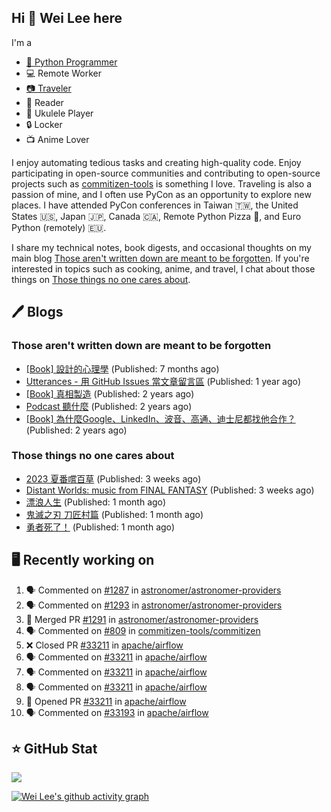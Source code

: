 ## Hi 👋 Wei Lee here

I'm a

* [🐍 Python Programmer](https://pycon-note.wei-lee.me/)
* 💻 Remote Worker
* [📷 Traveler](https://travlog.wei-lee.me/)
* 📖 Reader
* 🎵 Ukulele Player
* 🔒 Locker
* 📺 Anime Lover

I enjoy automating tedious tasks and creating high-quality code. Enjoy participating in open-source communities and contributing to open-source projects such as [commitizen-tools](https://github.com/commitizen-tools) is something I love. Traveling is also a passion of mine, and I often use PyCon as an opportunity to explore new places. I have attended PyCon conferences in Taiwan 🇹🇼, the United States 🇺🇸, Japan 🇯🇵, Canada 🇨🇦, Remote Python Pizza 🍕, and Euro Python (remotely) 🇪🇺.

I share my technical notes, book digests, and occasional thoughts on my main blog [Those aren't written down are meant to be forgotten](https://blog.wei-lee.me/). If you're interested in topics such as cooking, anime, and travel, I chat about those things on [Those things no one cares about](https://travlog.wei-lee.me/).

## 🖊️ Blogs

### Those aren't written down are meant to be forgotten

* [[Book] 設計的心理學](https://blog.wei-lee.me/posts/book/2023/01/the-design-of-everyday-things) (Published: 7 months ago)
* [Utterances - 用 GitHub Issues 當文章留言區](https://blog.wei-lee.me/posts/tech/2022/02/use-github-issues-as-comment-system) (Published: 1 year ago)
* [[Book] 真相製造](https://blog.wei-lee.me/posts/book/2022/02/reality-is-business) (Published: 2 years ago)
* [Podcast 聽什麼](https://blog.wei-lee.me/posts/gossiping/2021/12/podcast-i-listen-to) (Published: 2 years ago)
* [[Book] 為什麼Google、LinkedIn、波音、高通、迪士尼都找他合作？](https://blog.wei-lee.me/posts/book/2021/12/pitch-anyting) (Published: 2 years ago)

### Those things no one cares about

* [2023 夏番嚐百草](https://travlog.wei-lee.me/posts/review/2023/07/what-i-will-watch-in-2023-summer) (Published: 3 weeks ago)
* [Distant Worlds: music from FINAL FANTASY](https://travlog.wei-lee.me/posts/review/2023/07/distant-worlds-music-from-FINAL-FANTASY) (Published: 3 weeks ago)
* [漂浪人生](https://travlog.wei-lee.me/posts/review/2023/07/Flee) (Published: 1 month ago)
* [鬼滅之刃 刀匠村篇](https://travlog.wei-lee.me/posts/review/2023/07/demon-slayer-to-the-swordsmith-village) (Published: 1 month ago)
* [勇者死了！](https://travlog.wei-lee.me/posts/review/2023/07/the-legendary-hero-is-dead) (Published: 1 month ago)

## 🖥️ Recently working on

1. 🗣 Commented on [#1287](https://github.com/astronomer/astronomer-providers/issues/1287) in [astronomer/astronomer-providers](https://github.com/astronomer/astronomer-providers)
2. 🗣 Commented on [#1293](https://github.com/astronomer/astronomer-providers/issues/1293) in [astronomer/astronomer-providers](https://github.com/astronomer/astronomer-providers)
3. 🎉 Merged PR [#1291](https://github.com/astronomer/astronomer-providers/pull/1291) in [astronomer/astronomer-providers](https://github.com/astronomer/astronomer-providers)
4. 🗣 Commented on [#809](https://github.com/commitizen-tools/commitizen/issues/809) in [commitizen-tools/commitizen](https://github.com/commitizen-tools/commitizen)
5. ❌ Closed PR [#33211](https://github.com/apache/airflow/pull/33211) in [apache/airflow](https://github.com/apache/airflow)
6. 🗣 Commented on [#33211](https://github.com/apache/airflow/issues/33211) in [apache/airflow](https://github.com/apache/airflow)
7. 🗣 Commented on [#33211](https://github.com/apache/airflow/issues/33211) in [apache/airflow](https://github.com/apache/airflow)
8. 🗣 Commented on [#33211](https://github.com/apache/airflow/issues/33211) in [apache/airflow](https://github.com/apache/airflow)
9. 💪 Opened PR [#33211](https://github.com/apache/airflow/pull/33211) in [apache/airflow](https://github.com/apache/airflow)
10. 🗣 Commented on [#33193](https://github.com/apache/airflow/issues/33193) in [apache/airflow](https://github.com/apache/airflow)


## ⭐ GitHub Stat
[![](https://github-readme-stats.vercel.app/api?username=Lee-W&show_icons=true&hide_title=true&cache_seconds=86400)](https://github.com/anuraghazra/github-readme-stats)

[![Wei Lee's github activity graph](https://github-readme-activity-graph.vercel.app/graph?username=Lee-W&theme=dracula)](https://github.com/ashutosh00710/github-readme-activity-graph)
